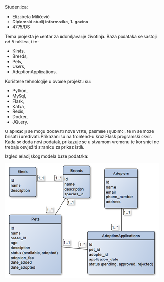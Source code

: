 Studentica:
- Elizabeta Miličević
- Diplomski studij informatike, 1. godina
- 4775/DS

Tema projekta je centar za udomljavanje životinja.
Baza podataka se sastoji od 5 tablica, i to:
- Kinds, 
- Breeds,
- Pets,
- Users,
- AdoptionApplications.

Korištene tehnologije u ovome projektu su:
- Python,
- MySql,
- Flask,
- Kafka,
- Redis,
- Docker,
- JQuery.

U aplikaciji se mogu dodavati nove vrste, pasmine i ljubimci, te ih se može brisati i uređivati. Prikazani su na frontend-u kroz Flask programski okvir. Kada se doda novi podatak, prikazuje se u stvarnom vremenu te korisnici ne trebaju osvježiti stranicu za prikaz istih.

Izgled relacijskog modela baze podataka:

![ERD](petsmodel.png)

